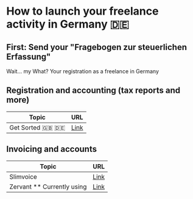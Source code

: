 # How to launch your freelance activity in Germany :de:

## First: Send your "Fragebogen zur steuerlichen Erfassung"
Wait... my What?
Your registration as a freelance in Germany

## Registration and accounting (tax reports and more)

| Topic                     | URL                                |
------------ | -------------
| Get Sorted :gb: :de: | [Link](https://en.getsorted.de/) |


## Invoicing and accounts
Topic | URL
------------ | -------------
| Slimvoice                       | [Link](https://slimvoice.co/) |
| Zervant ** Currently using | [Link](https://www.zervant.com/de) |
